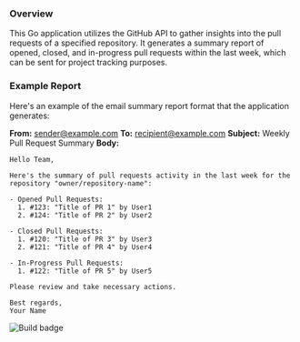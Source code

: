 ### Overview
This Go application utilizes the GitHub API to gather insights into the pull requests of a specified repository. It generates a summary report of opened, closed, and in-progress pull requests within the last week, which can be sent for project tracking purposes.

### Example Report
Here's an example of the email summary report format that the application generates:

**From:** sender@example.com
**To:** recipient@example.com
**Subject:** Weekly Pull Request Summary
**Body:**
```
Hello Team,

Here's the summary of pull requests activity in the last week for the repository "owner/repository-name":

- Opened Pull Requests:
  1. #123: "Title of PR 1" by User1
  2. #124: "Title of PR 2" by User2

- Closed Pull Requests:
  1. #120: "Title of PR 3" by User3
  2. #121: "Title of PR 4" by User4

- In-Progress Pull Requests:
  1. #122: "Title of PR 5" by User5

Please review and take necessary actions.

Best regards,
Your Name
```

![Build badge](https://github.com/lolverae/pr-summary-app/actions/workflows/ci.yaml/badge.svg?event=push)

